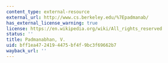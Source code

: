 ```yaml
---
content_type: external-resource
external_url: http://www.cs.berkeley.edu/%7Epadmanab/
has_external_license_warning: true
license: https://en.wikipedia.org/wiki/All_rights_reserved
status: ''
title: Padmanabhan, V.
uid: bff1ea47-2419-4475-bf4f-9bc3f69662b7
wayback_url: ''
---
```

